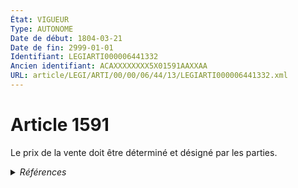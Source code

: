 ```yaml
---
État: VIGUEUR
Type: AUTONOME
Date de début: 1804-03-21
Date de fin: 2999-01-01
Identifiant: LEGIARTI000006441332
Ancien identifiant: ACAXXXXXXXX5X01591AAXXAA
URL: article/LEGI/ARTI/00/00/06/44/13/LEGIARTI000006441332.xml
---
```


<h1>Article 1591</h1>

Le prix de la vente doit être déterminé et désigné par les parties.


<details>
  <summary><em>Références</em></summary>

  <h2>Références faites par l'article</h2>
  
  <ul>
    <li>
      CODIFICATION source Loi 1804-03-06
    </li>
    <li>
      CREATION source Loi 1804-03-06 promulguée le 16 mars 1804
    </li>
  </ul>
</details>
